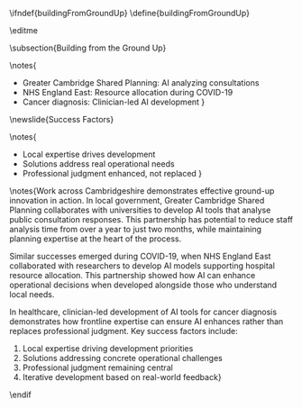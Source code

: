 \ifndef{buildingFromGroundUp}
\define{buildingFromGroundUp}

\editme

\subsection{Building from the Ground Up}

\notes{
* Greater Cambridge Shared Planning: AI analyzing consultations
* NHS England East: Resource allocation during COVID-19
* Cancer diagnosis: Clinician-led AI development
}

\newslide{Success Factors}

\notes{
* Local expertise drives development
* Solutions address real operational needs
* Professional judgment enhanced, not replaced
}

\notes{Work across Cambridgeshire demonstrates effective ground-up innovation in action. In local government, Greater Cambridge Shared Planning collaborates with universities to develop AI tools that analyse public consultation responses. This partnership has potential to reduce staff analysis time from over a year to just two months, while maintaining planning expertise at the heart of the process.

Similar successes emerged during COVID-19, when NHS England East collaborated with researchers to develop AI models supporting hospital resource allocation. This partnership showed how AI can enhance operational decisions when developed alongside those who understand local needs.

In healthcare, clinician-led development of AI tools for cancer diagnosis demonstrates how frontline expertise can ensure AI enhances rather than replaces professional judgment. Key success factors include:

1. Local expertise driving development priorities
2. Solutions addressing concrete operational challenges
3. Professional judgment remaining central
4. Iterative development based on real-world feedback}

\endif 

